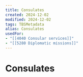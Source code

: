 ```yaml
---
title: Consulates
created: 2024-12-02
modified: 2024-12-02
tags: TBSMetadata
alias: Consulates
usedFor:
- "[[4040 Consular services]]"
- "[[5280 Diplomatic missions]]"
---
```

# Consulates
